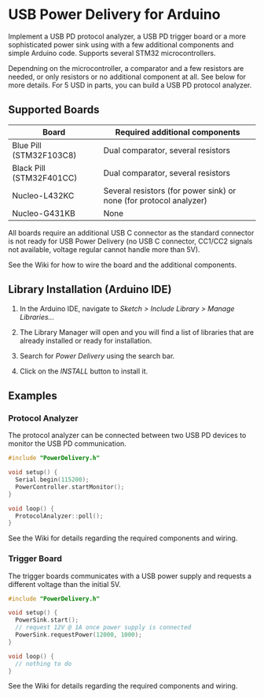 # USB Power Delivery for Arduino

Implement a USB PD protocol analyzer, a USB PD trigger board or a more
sophisticated power sink using with a few additional components and simple
Arduino code. Supports several STM32 microcontrollers.

Dependning on the microcontroller, a comparator and a few resistors are needed, or only resistors or no additional component at all. See below for more details. For 5 USD in parts, you can build a USB PD protocol analyzer.



## Supported Boards

| Board | Required additional components |
| - | - |
| Blue Pill (STM32F103C8) | Dual comparator, several resistors |
| Black Pill (STM32F401CC) | Dual comparator, several resistors |
| Nucleo-L432KC | Several resistors (for power sink) or none (for protocol analyzer) |
| Nucleo-G431KB | None |

All boards require an additional USB C connector as the standard connector is not ready for USB Power Delivery (no USB C connector, CC1/CC2 signals not available, voltage regular cannot handle more than 5V).

See the Wiki for how to wire the board and the additional components.


## Library Installation (Arduino IDE)

1. In the Arduino IDE, navigate to *Sketch > Include Library > Manage Libraries...*

2. The Library Manager will open and you will find a list of libraries that are already installed or ready for installation.

3. Search for *Power Delivery* using the search bar.

4. Click on the *INSTALL* button to install it.



## Examples

### Protocol Analyzer

The protocol analyzer can be connected between two USB PD devices to monitor the USB PD communication.

```c++
#include "PowerDelivery.h"

void setup() {
  Serial.begin(115200);
  PowerController.startMonitor();
}

void loop() {
  ProtocolAnalyzer::poll();
}
```

See the Wiki for details regarding the required components and wiring.



### Trigger Board

The trigger boards communicates with a USB power supply and requests a different voltage than
the initial 5V.

```c++
#include "PowerDelivery.h"

void setup() {
  PowerSink.start();
  // request 12V @ 1A once power supply is connected
  PowerSink.requestPower(12000, 1000);
}

void loop() {
  // nothing to do
}
```

See the Wiki for details regarding the required components and wiring.
